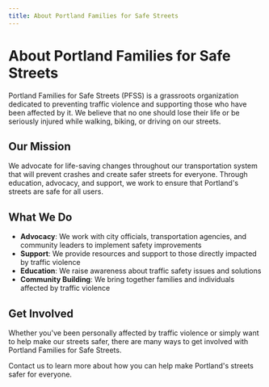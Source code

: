 ```yaml
---
title: About Portland Families for Safe Streets
---
```

# About Portland Families for Safe Streets

Portland Families for Safe Streets (PFSS) is a grassroots organization dedicated to preventing traffic violence and supporting those who have been affected by it. We believe that no one should lose their life or be seriously injured while walking, biking, or driving on our streets.

## Our Mission

We advocate for life-saving changes throughout our transportation system that will prevent crashes and create safer streets for everyone. Through education, advocacy, and support, we work to ensure that Portland's streets are safe for all users.

## What We Do

* **Advocacy**: We work with city officials, transportation agencies, and community leaders to implement safety improvements
* **Support**: We provide resources and support to those directly impacted by traffic violence
* **Education**: We raise awareness about traffic safety issues and solutions
* **Community Building**: We bring together families and individuals affected by traffic violence

## Get Involved

Whether you've been personally affected by traffic violence or simply want to help make our streets safer, there are many ways to get involved with Portland Families for Safe Streets.

Contact us to learn more about how you can help make Portland's streets safer for everyone.
